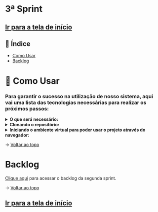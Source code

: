 <br id="topo">

# 3ª Sprint

## [Ir para a tela de início](./../../../README.md)

## :mag_right: Índice

<!-- * [Sobre a Sprint](#SobreASprint) -->
* [Como Usar](#comoUsar)
* [Backlog](#backlog)
<!-- * [MVP](#MVP) -->
<!-- * [Tag](#tag) -->

<!-- <span id="SobreASprint"></span>

# Sobre a Sprint
Nesta segunda entrega, foi combinado juntamente do cliente, a priorização da interface do projeto.
<img src="https://github.com/equipedevo/API_1/blob/main/doc/sprint/Site_sprint2.gif?raw=true"></br>

→ [Voltar ao topo](#topo)</br> -->

<span id="comoUsar"></span>

# :wrench: Como Usar
<h3>Para garantir o sucesso na utilização de nosso sistema, aqui vai uma lista das tecnologias necessárias para realizar os próximos passos:</h3>

<details>
  <summary><b>O que será necessário:</b></summary>

  1. <a href="https://git-scm.com/downloads">Git</a> Precisaremos do git para realizarmos a clonagem do nosso repositório do github.

  2. <a href="https://www.python.org/downloads">Python</a> Recomendamos que você instale uma versão superior à 3.6, nós particularmente utilizamos a 3.11, mas qualquer uma a partir do 3.7 irá funcionar, não esqueça de na hora da instalação, marcar a opção da instalação do pip, pois precisaremos dele para o ambiente virtual.
</details>

<details>
  <summary><b>Clonando o repositório:</b></summary>

1. Para clonar (baixar) o projeto e utiliza-lo no seu computador, siga os seguintes passos:

```
Crie uma pasta onde deseja clonar o projeto e abra-a
Clique no link do diretório ou utilize o comando "CTRL+L" no seu teclado
Digite "cmd" (sem aspas) e pressione "Enter"

Um prompt de comando (cmd) irá abrir, copie o comando todo abaixo e de "Enter"
git clone https://github.com/equipedevo/API_1
``` 

2. Ainda no cmd, você precisará ir para a pasta src, para isso, execute os seguintes comandos, linha por linha:
```
cd API_1/
cd src/
```
</details>


<details>
<summary><b>Iniciando o ambiente virtual para poder usar o projeto através do navegador:</b></summary> 

 1. Após entrar na pasta src, digite os seguintes comandos:
  ```
  python -m venv venv
  .\venv\Scripts\activate
  pip install -r requirements.txt
  flask run
  ```

 2. Após realizar o comando "flask run", clique no link que aparece no cmd segurando o botão "CTRL" no seu teclado, ou então simplesmente acesse este link: <a href="http://127.0.0.1:5000">http://127.0.0.1:5000</a>

 3. Após finalizar o uso do nosso site, para sair do ambiente virtual, execute o seguinte comando:
  ```
  CTRL+C (teclado)
 (digite) deactivate
  ```

</details>

→ [Voltar ao topo](#topo)

<span id="backlog"></span>

# Backlog

[Clique aqui](./Backlog_sprint.md) para acessar o backlog da segunda sprint.

→ [Voltar ao topo](#topo)

<!-- <span id="MVP"></span>

# :triangular_flag_on_post: Minimum Viable Product (MVP)

O mínimo produto viável desta sprint é um site já navegável, porém com priorização apenas na programação das telas, sem necessariamente o uso das raspagens de dados, dos gráficos e  filtros que futuramente serão colocados.<br> A base para o MVP é a coerência entre o site programado e o nosso [Protótipo](./../../prototipo/Prot%C3%B3tipo.gif), realizado na Sprint 1.

<details>
  <summary><b>Explicação das Tecnologias:</b></summary>
  <br>
  1. <a href="https://www.w3schools.com/html/">HTML</a>: Utilizado para toda a estruturação das páginas do nosso site<br>
  2. <a href="https://www.w3schools.com/css/">CSS</a>: Utilizado para toda a estilização das páginas do nosso site<br>
  3. <a href="https://flask.palletsprojects.com/en/2.2.x/">Flask</a>: Utilizado para fazer as rotas do nosso site e facilitar manutenção do mesmo, já que fazemos o uso do "base.html", onde está incluído tudo que será equivalente em todas as páginas do site<br>
  4. <a href="https://www.w3schools.com/js/default.asp">JavaScript</a>: Utilizado para as funcionalidades do filtro da página de consultas<br>
  5. <a href="https://www.w3schools.com/python/default.asp">Python</a>: Utilizado para fazer a construção dos gráficos através de arquivos .csv já criados
</details>

<span id="tag"></span>

# Tag

A última versão da 2ªSprint foi [V2.3](https://github.com/equipedevo/API_1/releases/tag/V2.3)

→ [Voltar ao topo](#topo)
 -->
## [Ir para a tela de início](https://github.com/equipedevo/API_1/)
